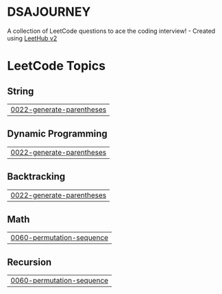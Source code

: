 # DSAJOURNEY
A collection of LeetCode questions to ace the coding interview! - Created using [LeetHub v2](https://github.com/arunbhardwaj/LeetHub-2.0)

<!---LeetCode Topics Start-->
# LeetCode Topics
## String
|  |
| ------- |
| [0022-generate-parentheses](https://github.com/asmashaik-786/DSAJOURNEY/tree/master/0022-generate-parentheses) |
## Dynamic Programming
|  |
| ------- |
| [0022-generate-parentheses](https://github.com/asmashaik-786/DSAJOURNEY/tree/master/0022-generate-parentheses) |
## Backtracking
|  |
| ------- |
| [0022-generate-parentheses](https://github.com/asmashaik-786/DSAJOURNEY/tree/master/0022-generate-parentheses) |
## Math
|  |
| ------- |
| [0060-permutation-sequence](https://github.com/asmashaik-786/DSAJOURNEY/tree/master/0060-permutation-sequence) |
## Recursion
|  |
| ------- |
| [0060-permutation-sequence](https://github.com/asmashaik-786/DSAJOURNEY/tree/master/0060-permutation-sequence) |
<!---LeetCode Topics End-->